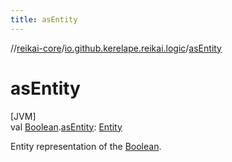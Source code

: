 ```yaml
---
title: asEntity
---
```

//[reikai-core](../../index.html)/[io.github.kerelape.reikai.logic](index.html)/[asEntity](as-entity.html)



# asEntity



[JVM]\
val [Boolean](https://kotlinlang.org/api/latest/jvm/stdlib/kotlin/-boolean/index.html).[asEntity](as-entity.html): [Entity](../io.github.kerelape.reikai.core/-entity/index.html)



Entity representation of the [Boolean](https://kotlinlang.org/api/latest/jvm/stdlib/kotlin/-boolean/index.html).




